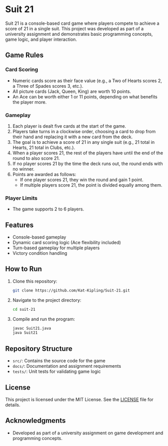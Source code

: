 # Suit 21

Suit 21 is a console-based card game where players compete to achieve a score of 21 in a single suit. This project was developed as part of a university assignment and demonstrates basic programming concepts, game logic, and player interaction.

## Game Rules

### Card Scoring
- Numeric cards score as their face value (e.g., a Two of Hearts scores 2, a Three of Spades scores 3, etc.).
- All picture cards (Jack, Queen, King) are worth 10 points.
- An Ace can be worth either 1 or 11 points, depending on what benefits the player more.

### Gameplay
1. Each player is dealt five cards at the start of the game.
2. Players take turns in a clockwise order, choosing a card to drop from their hand and replacing it with a new card from the deck.
3. The goal is to achieve a score of 21 in any single suit (e.g., 21 total in Hearts, 21 total in Clubs, etc.).
4. When a player scores 21, the rest of the players have until the end of the round to also score 21.
5. If no player scores 21 by the time the deck runs out, the round ends with no winner.
6. Points are awarded as follows:
   - If one player scores 21, they win the round and gain 1 point.
   - If multiple players score 21, the point is divided equally among them.

### Player Limits
- The game supports 2 to 6 players.

## Features
- Console-based gameplay
- Dynamic card scoring logic (Ace flexibility included)
- Turn-based gameplay for multiple players
- Victory condition handling

## How to Run
1. Clone this repository:
   ```bash
   git clone https://github.com/Kat-Kipling/Suit-21.git
   ```
2. Navigate to the project directory:
   ```bash
   cd suit-21
   ```
3. Compile and run the program:
     ```bash
     javac Suit21.java
     java Suit21
     ```

## Repository Structure
- `src/`: Contains the source code for the game
- `docs/`: Documentation and assignment requirements
- `tests/`: Unit tests for validating game logic


## License
This project is licensed under the MIT License. See the [LICENSE](LICENSE) file for details.

## Acknowledgments
- Developed as part of a university assignment on game development and programming concepts.
